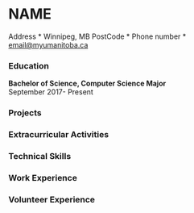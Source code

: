 # NAME  
Address * Winnipeg, MB PostCode * Phone number * email@myumanitoba.ca  

### Education  
**Bachelor of Science, Computer Science Major**  
September 2017- Present

### Projects


### Extracurricular Activities


### Technical Skills


### Work Experience


### Volunteer Experience
